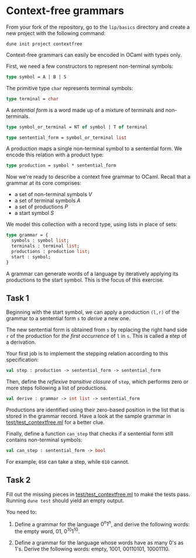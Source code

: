 # Context-free grammars

From your fork of the repository, go to the `lip/basics` directory and create a new project with the following command:
```
dune init project contextfree
```

Context-free grammars can easily be encoded in OCaml with types only.

First, we need a few constructors to represent non-terminal symbols:
```ocaml
type symbol = A | B | S
```

The primitive type `char` represents terminal symbols:
```ocaml
type terminal = char
```

A _sentential form_ is a word made up of a mixture of terminals and non-terminals.

```ocaml
type symbol_or_terminal = NT of symbol | T of terminal

type sentential_form = symbol_or_terminal list
```

A production maps a single non-terminal symbol to a sentential form. We encode this relation with a product type:
```ocaml
type production = symbol * sentential_form
```

Now we're ready to describe a context free grammar to OCaml. Recall that a grammar at its core comprises:
- a set of non-terminal symbols $V$
- a set of terminal symbols $A$
- a set of productions $P$
- a start symbol $S$

We model this collection with a record type, using lists in place of sets:
```ocaml
type grammar = {
  symbols : symbol list;
  terminals : terminal list;
  productions : production list;
  start : symbol;
}
```

A grammar can generate words of a language by iteratively applying its
productions to the start symbol. This is the focus of this exercise.

## Task 1

Beginning with the start symbol, we can apply a production `(l,r)` of the grammar to a sentential form `s` to _derive_ a new one.

The new sentential form is obtained from `s` by  replacing the right hand side `r` of the production for _the first occurrence_ of `l` in `s`. This is called a _step_ of a derivation.

Your first job is to implement the stepping relation according to this specification:

```ocaml
val step : production -> sentential_form -> sentential_form
```

Then, define the _reflexive transitive closure_ of `step`, which performs zero or more steps following a list of productions.

```ocaml
val derive : grammar -> int list -> sentential_form
```

Productions are identified using their zero-based position in the list that is stored in the grammar record. Have a look at the sample grammar in [test/test_contextfree.ml](test/test_contextfree.ml) for a better clue.

Finally, define a function `can_step` that checks if a sentential form still contains non-terminal symbols:

```ocaml
val can_step : sentential_form -> bool
```

For example, `0S0` can take a step, while `010` cannot.

## Task 2

Fill out the missing pieces in [test/test_contextfree.ml](test/test_contextfree.ml) to make the tests pass. 
Running `dune test` should yield an empty output.

You need to:

1. Define a grammar for the language $0^n1^n$, and derive the following words: the empty word, $01$, $0^{10}1^{10}$.

2. Define a grammar for the language whose words have as many 0's as 1's. Derive the following words: empty, $1001$, $00110101$, $10001110$.
